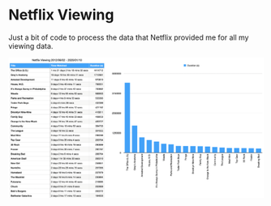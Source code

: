 # Netflix Viewing

Just a bit of code to process the data that Netflix provided me for all my viewing data.

![Preview](https://github.com/aprofeit/netflix-viewing/blob/master/preview.png?raw=true)
